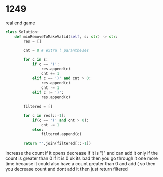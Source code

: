 # 1249 

real end game 

```py
class Solution:
    def minRemoveToMakeValid(self, s: str) -> str:
        res = []

        cnt = 0 # extra ( parantheses 
        
        for c in s: 
            if c == '(':
                res.append(c)
                cnt += 1
            elif c == ')' and cnt > 0:
                res.append(c)
                cnt -= 1
            elif c != ')':
                res.append(c)
        
        filtered = []

        for c in res[::-1]:
            if(c == '(' and cnt > 0):
                cnt -= 1
            else:
                filtered.append(c)
        
        return "".join(filtered[::-1])
```

increase the count if it opens decrease if it is ")" and can add it only if the count is greater than 0 if it is 0 uk its bad 
then you go through it one more time because it could also have a count greater than 0 and add ( so then you decrease count and dont add it 
then just return filtered